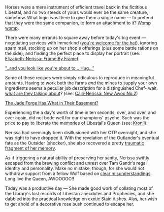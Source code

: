 Horses were a mere instrument of efficient travel back in the fictitious Libestal, and no two steeds of yours would ever be the same creature, somehow. What logic was there to give them a single name — to pretend that they were the same companion, to form an attachment to it? [Womp womp](https://youtu.be/zVWvu3ozXKM?t=1257s).

There were many errands to square away before today's big event — negotiating services with Immerkind ([you're welcome for the hat](https://youtu.be/zVWvu3ozXKM?t=2258s)), ignoring spam mail, stocking up on her shop's offerings (plus some battle rations on the side), and finding the perfect place to display her portrait (see: [Elizabeth-Nerissa: Frame By Frame](#edge:liz-nerissa-right-2-left-2)).

["..and you look like you're about to... Hug..."](#embed:https://youtu.be/zVWvu3ozXKM?t=2618s)

Some of these recipes were simply ridiculous to reproduce in meaningful amounts. Having to work both the farms *and* the mines to supply your own ingredients seems a peculiar job description for a distinguished Chef- wait, [what are they talking about](https://youtu.be/zVWvu3ozXKM?t=4962s)? (see: [Calli-Nerissa: New Awoo No.2](#edge:nerissa-calli-right-2-left-2))

[The Jade Forge Has What in Their Basement?](#embed:https://youtu.be/zVWvu3ozXKM?t=7313s)

Experiencing the a day's worth of time in ten seconds, over, and over, and over again, did not bode well for our champions' psyche. Such was the price to pay to liberate the memories of Libestal's Queen (see: [Kronii](#node:kronii)).

Nerissa had seemingly been disillusioned with her OTP overnight, and she was right to have dropped it. With the revelation of the Outlander's eventual fate as the Outsider (shocker), she also recovered a pretty [traumatic fragment of her memory](https://youtu.be/Ydpggr1sBGs).

As if triggering a natural ability of preserving her sanity, Nerissa swiftly escaped from the brewing conflict and unrest over Tam Gandr's regal identity and personality. Make no mistake, though, for she would not withdraw support from a fellow Wolf based on [clear misunderstandings](https://youtu.be/zVWvu3ozXKM?t=12798s). Long live the Queen, AWOOOOO!!

Today was a productive day — She made good work of collating most of the Library's lost records of Libestan anecdotes and Prophecies, and she dabbled into the practical knowledge on exotic Stain dishes. Alas, her wish to get ahold of a decorative rose bush continued to escape her.